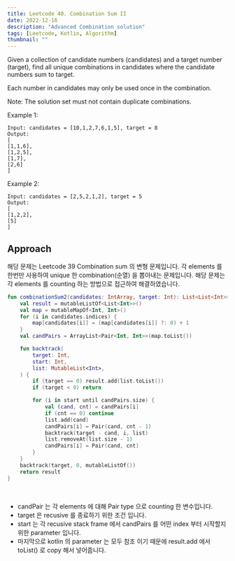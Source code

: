 ```yaml
---
title: Leetcode 40. Combination Sum II
date: 2022-12-16
description: "Advanced Combination solution"
tags: [Leetcode, Kotlin, Algorithm]
thumbnail: ""
---
```


Given a collection of candidate numbers (candidates) and a target number (target), find all unique combinations in candidates where the candidate numbers sum to target.

Each number in candidates may only be used once in the combination.

Note: The solution set must not contain duplicate combinations.
 
Example 1:

```
Input: candidates = [10,1,2,7,6,1,5], target = 8
Output: 
[
[1,1,6],
[1,2,5],
[1,7],
[2,6]
]
```

Example 2:
```
Input: candidates = [2,5,2,1,2], target = 5
Output: 
[
[1,2,2],
[5]
]
```

## Approach

해당 문제는 Leetcode 39 Combination sum 의 변형 문제입니다.
각 elements 를 한번만 사용하여 unique 한 combination(순열) 을 뽑아내는 문제입니다.
해당 문제는 각 elements 를 counting 하는 방법으로 접근하여 해결하였습니다.

```kotlin
fun combinationSum2(candidates: IntArray, target: Int): List<List<Int>> {
    val result = mutableListOf<List<Int>>()
    val map = mutableMapOf<Int, Int>()
    for (i in candidates.indices) {
        map[candidates[i]] = (map[candidates[i]] ?: 0) + 1
    }
    val candPairs = ArrayList<Pair<Int, Int>>(map.toList())

    fun backtrack(
        target: Int,
        start: Int,
        list: MutableList<Int>,
    ) {
        if (target == 0) result.add(list.toList())
        if (target < 0) return

        for (i in start until candPairs.size) {
            val (cand, cnt) = candPairs[i]
            if (cnt == 0) continue
            list.add(cand)
            candPairs[i] = Pair(cand, cnt - 1)
            backtrack(target - cand, i, list)
            list.removeAt(list.size - 1)
            candPairs[i] = Pair(cand, cnt)
        }
    }
    backtrack(target, 0, mutableListOf())
    return result
}
```
<br/>

- candPair 는 각 elements 에 대해 Pair type 으로 counting 한 변수입니다.
- target 은 recusive 를 종료하기 위한 조건 입니다.
- start 는 각 recusive stack frame 에서 candPairs 를 어떤 index 부터 시작할지 위한 parameter 입니다.
- 마지막으로 kotlin 의 parameter 는 모두 참조 이기 때문에 result.add 에서 toList() 로 copy 해서 넣어줍니다.